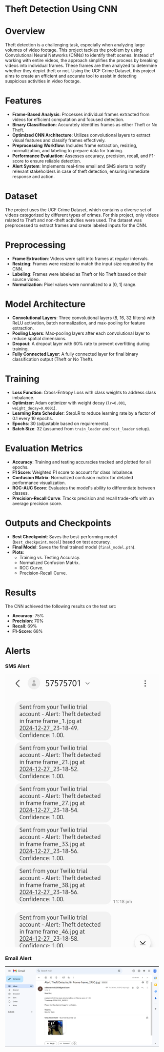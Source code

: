 # Theft Detection Using CNN

# Overview
Theft detection is a challenging task, especially when analyzing large volumes of video footage. This project tackles the problem by using Convolutional Neural Networks (CNNs) to identify theft scenes. Instead of working with entire videos, the approach simplifies the process by breaking videos into individual frames. These frames are then analyzed to determine whether they depict theft or not. Using the UCF Crime Dataset, this project aims to create an efficient and accurate tool to assist in detecting suspicious activities in video footage.


# Features

- **Frame-Based Analysis**: Processes individual frames extracted from videos for efficient computation and focused detection.
- **Binary Classification**: Accurately identifies frames as either Theft or No Theft.
- **Optimized CNN Architecture**: Utilizes convolutional layers to extract visual features and classify frames effectively.
- **Preprocessing Workflow**: Includes frame extraction, resizing, normalization, and labeling to prepare data for training.
- **Performance Evaluation**: Assesses accuracy, precision, recall, and F1-score to ensure reliable detection.
- **Alert System**: Implements real-time email and SMS alerts to notify relevant stakeholders in case of theft detection, ensuring immediate response and action.


# Dataset

The project uses the UCF Crime Dataset, which contains a diverse set of videos categorized by different types of crimes. For this project, only videos related to Theft and non-theft activities were used. The dataset was preprocessed to extract frames and create labeled inputs for the CNN.

# Preprocessing

- **Frame Extraction**: Videos were split into frames at regular intervals.
- **Resizing**: Frames were resized to match the input size required by the CNN.
- **Labeling**: Frames were labeled as Theft or No Theft based on their source video.
- **Normalization**: Pixel values were normalized to a [0, 1] range.

# Model Architecture

- **Convolutional Layers**: Three convolutional layers (8, 16, 32 filters) with ReLU activation, batch normalization, and max-pooling for feature extraction.
- **Pooling Layers**: Max-pooling layers after each convolutional layer to reduce spatial dimensions.
- **Dropout**: A dropout layer with 60% rate to prevent overfitting during training.
- **Fully Connected Layer**: A fully connected layer for final binary classification output (Theft or No Theft).


# Training

- **Loss Function**: Cross-Entropy Loss with class weights to address class imbalance.
- **Optimizer**: Adam optimizer with weight decay (`lr=0.001`, `weight_decay=0.0001`).
- **Learning Rate Scheduler**: StepLR to reduce learning rate by a factor of 0.1 every 10 epochs.
- **Epochs**: 30 (adjustable based on requirements).
- **Batch Size**: 32 (assumed from `train_loader` and `test_loader` setup).


# Evaluation Metrics

- **Accuracy**: Training and testing accuracies tracked and plotted for all epochs.
- **F1 Score**: Weighted F1 score to account for class imbalance.
- **Confusion Matrix**: Normalized confusion matrix for detailed performance visualization.
- **ROC-AUC Score**: Evaluates the model's ability to differentiate between classes.
- **Precision-Recall Curve**: Tracks precision and recall trade-offs with an average precision score.


# Outputs and Checkpoints

- **Best Checkpoint**: Saves the best-performing model (`best_checkpoint.model`) based on test accuracy.
- **Final Model**: Saves the final trained model (`final_model.pth`).
- **Plots**:
  - Training vs. Testing Accuracy.
  - Normalized Confusion Matrix.
  - ROC Curve.
  - Precision-Recall Curve.

# Results

The CNN achieved the following results on the test set:
- **Accuracy**: 75%
- **Precision**: 70%
- **Recall**: 69%
- **F1-Score**: 68%

# Alerts

### SMS Alert
![SMS Alert](sms_alert.jpeg)

### Email Alert
![Email Alert](email_alert.png)

